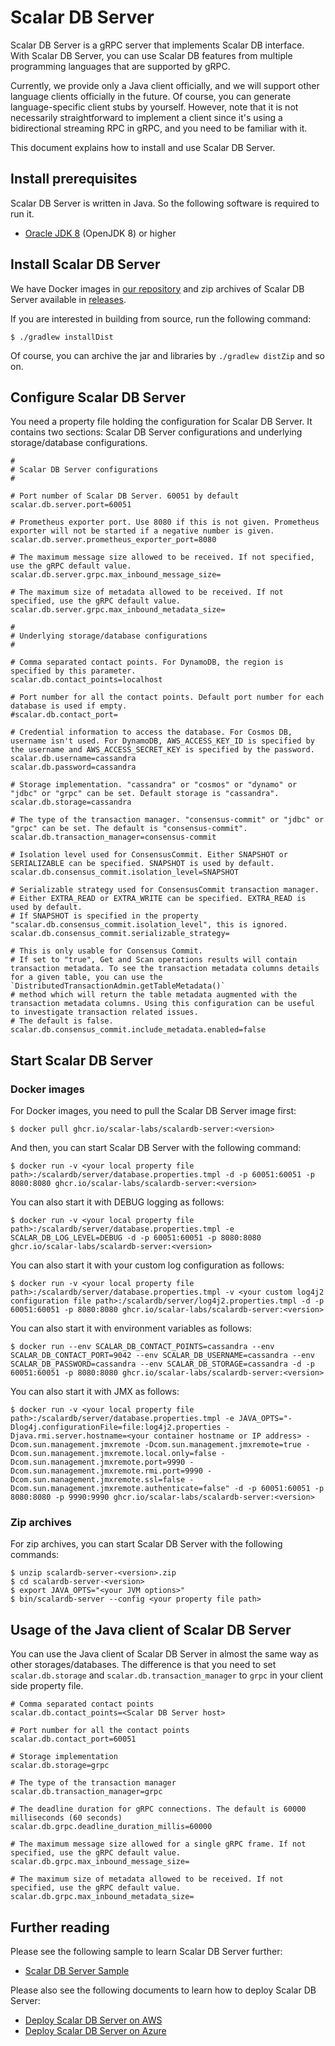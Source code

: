 # Scalar DB Server

Scalar DB Server is a gRPC server that implements Scalar DB interface. 
With Scalar DB Server, you can use Scalar DB features from multiple programming languages that are supported by gRPC.

Currently, we provide only a Java client officially, and we will support other language clients officially in the future.
Of course, you can generate language-specific client stubs by yourself.
However, note that it is not necessarily straightforward to implement a client since it's using a bidirectional streaming RPC in gRPC, and you need to be familiar with it.

This document explains how to install and use Scalar DB Server.

## Install prerequisites

Scalar DB Server is written in Java. So the following software is required to run it.

* [Oracle JDK 8](https://www.oracle.com/technetwork/java/javase/downloads/jdk8-downloads-2133151.html) (OpenJDK 8) or higher

## Install Scalar DB Server

We have Docker images in [our repository](https://github.com/orgs/scalar-labs/packages/container/package/scalardb-server) and zip archives of Scalar DB Server available in [releases](https://github.com/scalar-labs/scalardb/releases).

If you are interested in building from source, run the following command: 

```shell
$ ./gradlew installDist
```

Of course, you can archive the jar and libraries by `./gradlew distZip` and so on.

## Configure Scalar DB Server

You need a property file holding the configuration for Scalar DB Server. 
It contains two sections: Scalar DB Server configurations and underlying storage/database configurations.

```properties
#
# Scalar DB Server configurations
#

# Port number of Scalar DB Server. 60051 by default
scalar.db.server.port=60051

# Prometheus exporter port. Use 8080 if this is not given. Prometheus exporter will not be started if a negative number is given.
scalar.db.server.prometheus_exporter_port=8080

# The maximum message size allowed to be received. If not specified, use the gRPC default value.
scalar.db.server.grpc.max_inbound_message_size=

# The maximum size of metadata allowed to be received. If not specified, use the gRPC default value.
scalar.db.server.grpc.max_inbound_metadata_size=

#
# Underlying storage/database configurations
#

# Comma separated contact points. For DynamoDB, the region is specified by this parameter.
scalar.db.contact_points=localhost

# Port number for all the contact points. Default port number for each database is used if empty.
#scalar.db.contact_port=

# Credential information to access the database. For Cosmos DB, username isn't used. For DynamoDB, AWS_ACCESS_KEY_ID is specified by the username and AWS_ACCESS_SECRET_KEY is specified by the password.
scalar.db.username=cassandra
scalar.db.password=cassandra

# Storage implementation. "cassandra" or "cosmos" or "dynamo" or "jdbc" or "grpc" can be set. Default storage is "cassandra".
scalar.db.storage=cassandra

# The type of the transaction manager. "consensus-commit" or "jdbc" or "grpc" can be set. The default is "consensus-commit".
scalar.db.transaction_manager=consensus-commit

# Isolation level used for ConsensusCommit. Either SNAPSHOT or SERIALIZABLE can be specified. SNAPSHOT is used by default.
scalar.db.consensus_commit.isolation_level=SNAPSHOT

# Serializable strategy used for ConsensusCommit transaction manager.
# Either EXTRA_READ or EXTRA_WRITE can be specified. EXTRA_READ is used by default.
# If SNAPSHOT is specified in the property "scalar.db.consensus_commit.isolation_level", this is ignored.
scalar.db.consensus_commit.serializable_strategy=

# This is only usable for Consensus Commit.
# If set to "true", Get and Scan operations results will contain transaction metadata. To see the transaction metadata columns details for a given table, you can use the `DistributedTransactionAdmin.getTableMetadata()`
# method which will return the table metadata augmented with the transaction metadata columns. Using this configuration can be useful to investigate transaction related issues.
# The default is false.
scalar.db.consensus_commit.include_metadata.enabled=false
```

## Start Scalar DB Server

### Docker images

For Docker images, you need to pull the Scalar DB Server image first:
```shell
$ docker pull ghcr.io/scalar-labs/scalardb-server:<version>
```

And then, you can start Scalar DB Server with the following command:
```shell
$ docker run -v <your local property file path>:/scalardb/server/database.properties.tmpl -d -p 60051:60051 -p 8080:8080 ghcr.io/scalar-labs/scalardb-server:<version>
```

You can also start it with DEBUG logging as follows:
```shell
$ docker run -v <your local property file path>:/scalardb/server/database.properties.tmpl -e SCALAR_DB_LOG_LEVEL=DEBUG -d -p 60051:60051 -p 8080:8080 ghcr.io/scalar-labs/scalardb-server:<version>
````

You can also start it with your custom log configuration as follows:
```shell
$ docker run -v <your local property file path>:/scalardb/server/database.properties.tmpl -v <your custom log4j2 configuration file path>:/scalardb/server/log4j2.properties.tmpl -d -p 60051:60051 -p 8080:8080 ghcr.io/scalar-labs/scalardb-server:<version>
```

You can also start it with environment variables as follows:
```shell
$ docker run --env SCALAR_DB_CONTACT_POINTS=cassandra --env SCALAR_DB_CONTACT_PORT=9042 --env SCALAR_DB_USERNAME=cassandra --env SCALAR_DB_PASSWORD=cassandra --env SCALAR_DB_STORAGE=cassandra -d -p 60051:60051 -p 8080:8080 ghcr.io/scalar-labs/scalardb-server:<version>
```

You can also start it with JMX as follows:
```shell
$ docker run -v <your local property file path>:/scalardb/server/database.properties.tmpl -e JAVA_OPTS="-Dlog4j.configurationFile=file:log4j2.properties -Djava.rmi.server.hostname=<your container hostname or IP address> -Dcom.sun.management.jmxremote -Dcom.sun.management.jmxremote=true -Dcom.sun.management.jmxremote.local.only=false -Dcom.sun.management.jmxremote.port=9990 -Dcom.sun.management.jmxremote.rmi.port=9990 -Dcom.sun.management.jmxremote.ssl=false -Dcom.sun.management.jmxremote.authenticate=false" -d -p 60051:60051 -p 8080:8080 -p 9990:9990 ghcr.io/scalar-labs/scalardb-server:<version>
```

### Zip archives

For zip archives, you can start Scalar DB Server with the following commands:

```shell
$ unzip scalardb-server-<version>.zip
$ cd scalardb-server-<version>
$ export JAVA_OPTS="<your JVM options>"
$ bin/scalardb-server --config <your property file path>
```

## Usage of the Java client of Scalar DB Server

You can use the Java client of Scalar DB Server in almost the same way as other storages/databases.
The difference is that you need to set `scalar.db.storage` and `scalar.db.transaction_manager` to `grpc` in your client side property file.

```properties
# Comma separated contact points
scalar.db.contact_points=<Scalar DB Server host>

# Port number for all the contact points
scalar.db.contact_port=60051

# Storage implementation
scalar.db.storage=grpc

# The type of the transaction manager
scalar.db.transaction_manager=grpc

# The deadline duration for gRPC connections. The default is 60000 milliseconds (60 seconds)
scalar.db.grpc.deadline_duration_millis=60000

# The maximum message size allowed for a single gRPC frame. If not specified, use the gRPC default value.
scalar.db.grpc.max_inbound_message_size=

# The maximum size of metadata allowed to be received. If not specified, use the gRPC default value.
scalar.db.grpc.max_inbound_metadata_size=
```

## Further reading

Please see the following sample to learn Scalar DB Server further:

- [Scalar DB Server Sample](https://github.com/scalar-labs/scalardb-samples/tree/main/scalardb-server-sample)

Please also see the following documents to learn how to deploy Scalar DB Server:

- [Deploy Scalar DB Server on AWS](https://github.com/scalar-labs/scalar-kubernetes/blob/master/docs/ManualDeploymentGuideScalarDBServerOnEKS.mdx)
- [Deploy Scalar DB Server on Azure](https://github.com/scalar-labs/scalar-kubernetes/blob/master/docs/ManualDeploymentGuideScalarDBServerOnAKS.mdx)
